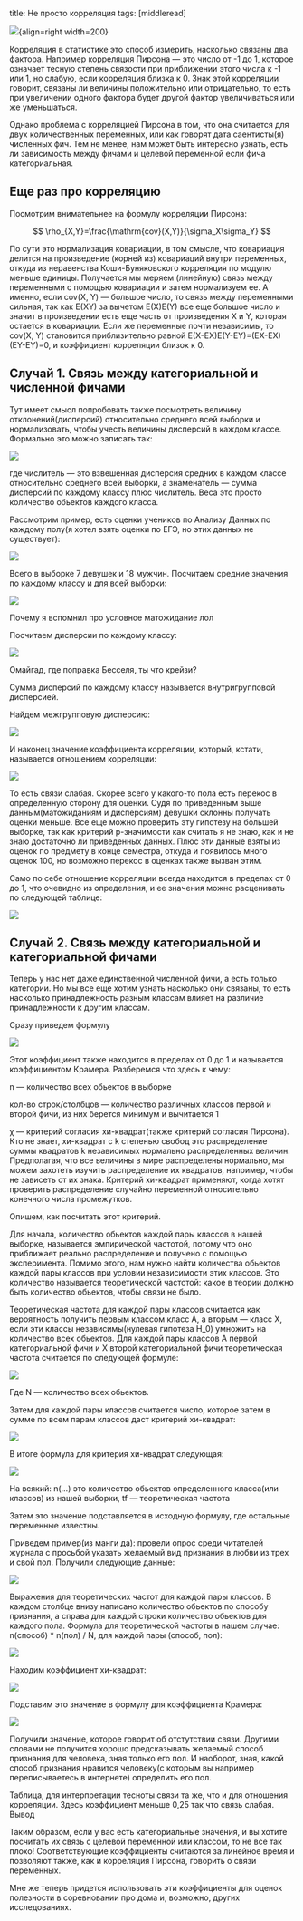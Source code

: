 title: Не просто корреляция
tags: [middleread]

![](/blog/static/img/DsEOHTmQEsQ.jpg){align=right width=200}

Корреляция в статистике это способ измерить, насколько связаны два фактора. Например корреляция Пирсона — это число от -1 до 1, которое означает тесную степень связости при приближении этого числа к -1 или 1, но слабую, если корреляция близка к 0. Знак этой корреляции говорит, связаны ли величины положительно или отрицательно, то есть при увеличении одного фактора будет другой фактор увеличиваться или же уменьшаться.

Однако проблема с корреляцией Пирсона в том, что она считается для двух количественных переменных, или как говорят дата саентисты(я) численных фич. Тем не менее, нам может быть интересно узнать, есть ли зависимость между фичами и целевой переменной если фича категориальная.

## Еще раз про корреляцию

Посмотрим внимательнее на формулу корреляции Пирсона:

$$
\rho_{X,Y}=\frac{\mathrm{cov}(X,Y)}{\sigma_X\sigma_Y}
$$

По сути это нормализация ковариации, в том смысле, что ковариация делится на произведение (корней из) ковариаций внутри переменных, откуда из неравенства Коши-Буняковского корреляция по модулю меньше единицы. Получается мы меряем (линейную) связь между переменными с помощью ковариации и затем нормализуем ее. А именно, если cov(X, Y) — большое число, то связь между переменными сильная, так как E(XY) за вычетом E(X)E(Y) все еще большое число и значит в произведении есть еще часть от произведения X и Y, которая остается в ковариации. Если же переменные почти независимы, то cov(X, Y) становится приблизительно равной E(X-EX)E(Y-EY)=(EX-EX)(EY-EY)=0, и коэффициент корреляции близок к 0.

## Случай 1. Связь между категориальной и численной фичами

Тут имеет смысл попробовать также посмотреть величину отклонений(дисперсий) относительно среднего всей выборки и нормализовать, чтобы учесть величины дисперсий в каждом классе. Формально это можно записать так:

![](/blog/static/img/4YI2pHy8WkY.jpg)

где числитель — это взвешенная дисперсия средних в каждом классе относительно среднего всей выборки, а знаменатель — сумма дисперсий по каждому классу плюс числитель. Веса это просто количество обьектов каждого класса.

Рассмотрим пример, есть оценки учеников по Анализу Данных по каждому полу(я хотел взять оценки по ЕГЭ, но этих данных не существует):

![](/blog/static/img/Afhp6Lm7ilQ.jpg)

Всего в выборке 7 девушек и 18 мужчин. Посчитаем средние значения по каждому классу и для всей выборки:

![](/blog/static/img/E5vVA_yMEDs.jpg)

Почему я вспомнил про условное матожидание лол

Посчитаем дисперсии по каждому классу:

![](/blog/static/img/HfagoPOlUWU.jpg)

Омайгад, где поправка Бесселя, ты что крейзи?

Сумма дисперсий по каждому классу называется внутригрупповой дисперсией.

Найдем межгрупповую дисперсию:

![](/blog/static/img/5ptGFiHweEE.jpg)

И наконец значение коэффициента корреляции, который, кстати, называется отношением корреляции:

![](/blog/static/img/BjyojGzbvwc.jpg)

То есть связи слабая. Скорее всего у какого-то пола есть перекос в определенную сторону для оценки. Судя по приведенным выше данным(матожиданиям и дисперсиям) девушки склонны получать оценки меньше. Все еще можно проверить эту гипотезу на большей выборке, так как критерий p-значимости как считать я не знаю, как и не знаю достаточно ли приведенных данных. Плюс эти данные взяты из оценок по предмету в конце семестра, откуда и появилось много оценок 100, но возможно перекос в оценках также вызван этим.

Само по себе отношение корреляции всегда находится в пределах от 0 до 1, что очевидно из определения, и ее значения можно расценивать по следующей таблице:

![](/blog/static/img/nsaWzpMFCYQ.jpg)

## Случай 2. Связь между категориальной и категориальной фичами

Теперь у нас нет даже единственной численной фичи, а есть только категории. Но мы все еще хотим узнать насколько они связаны, то есть насколько принадлежность разным классам влияет на различие принадлежности к другим классам.

Сразу приведем формулу

![](/blog/static/img/7IIfQU9bcQE.jpg)

Этот коэффициент также находится в пределах от 0 до 1 и называется коэффициентом Крамера. Разберемся что здесь к чему:

n — количество всех обьектов в выборке

кол-во строк/столбцов — количество различных классов первой и второй фичи, из них берется минимум и вычитается 1

χ — критерий согласия хи-квадрат(также критерий согласия Пирсона). Кто не знает, хи-квадрат с k степенью свобод это распределение суммы квадратов k независимых нормально распределенных величин. Предполагая, что все величины в мире распределены нормально, мы можем захотеть изучить распределение их квадратов, например, чтобы не зависеть от их знака. Критерий хи-квадрат применяют, когда хотят проверить распределение случайно переменной относительно конечного числа промежутков.

Опишем, как посчитать этот критерий.

Для начала, количество обьектов каждой пары классов в нашей выборке, называется эмпирической частотой, потому что оно приближает реально распределение и получено с помощью эксперимента.
Помимо этого, нам нужно найти количества обьектов каждой пары классов при условии независимости этих классов. Это количество называется теоретической частотой: какое в теории должно быть количество обьектов, чтобы связи не было.

Теоретическая частота для каждой пары классов считается как вероятность получить первым классом класс A, а вторым — класс X, если эти классы независимы(нулевая гипотеза H_0) умножить на количество всех обьектов. Для каждой пары классов A первой категориальной фичи и X второй категориальной фичи теоретическая частота считается по следующей формуле:

![](/blog/static/img/slKyLerjoHM.jpg)

Где N — количество всех обьектов.

Затем для каждой пары классов считается число, которое затем в сумме по всем парам классов даст критерий хи-квадрат:

![](/blog/static/img/tLEFgV96Yiw.jpg?size=557x67&quality=96&sign=462fd032d2b71c99bdee566de27f8297&type=album)

В итоге формула для критерия хи-квадрат следующая:

![](/blog/static/img/QqmSQutjX_s.jpg?size=483x91&quality=96&sign=873d6948483484da165287a25a38a809&type=album)

На всякий: n(…) это количество обьектов определенного класса(или классов) из нашей выборки, tf — теоретическая частота

Затем это значение подставляется в исходную формулу, где остальные переменные известны.

Приведем пример(из манги да): провели опрос среди читателей журнала с просьбой указать желаемый вид признания в любви из трех и свой пол. Получили следующие данные:

![](/blog/static/img/YJUFPC0mLGY.jpg?size=807x231&quality=96&sign=464d1ee30584bd2a86ae206a0cc0a196&type=album)

Выражения для теоретических частот для каждой пары классов. В каждом столбце внизу написано количество обьектов по способу признания, а справа для каждой строки количество обьектов для каждого пола.
Формула для теоретической частоты в нашем случае: n(способ) * n(пол) / N, для каждой пары (способ, пол):

![](/blog/static/img/lx1ADZfccP8.jpg?size=807x312&quality=96&sign=0fc2572e7e8cb20bb98fc86b83f06b2f&type=album)

Находим коэффициент хи-квадрат:

![](/blog/static/img/ZlCHKeq-k6A.jpg?size=807x410&quality=96&sign=07eb2db149ee0761f3335798d691aec8&type=album)

Подставим это значение в формулу для коэффициента Крамера:

![](/blog/static/img/bNX8UHcPQkY.jpg)

Получили значение, которое говорит об отстутствии связи. Другими словами не получится хорошо предсказывать желаемый способ признания для человека, зная только его пол. И наоборот, зная, какой способ признания нравится человеку(с которым вы например переписываетесь в интернете) определить его пол.

Таблица, для интерпретации тесноты связи та же, что и для отношения корреляции. Здесь коэффициент меньше 0,25 так что связь слабая.
Вывод

Таким образом, если у вас есть категориальные значения, и вы хотите посчитать их связь с целевой переменной или классом, то не все так плохо! Соответствующие коэффициенты считаются за линейное время и позволяют также, как и корреляция Пирсона, говорить о связи переменных.

Мне же теперь придется использовать эти коэффициенты для оценок полезности в соревновании про дома и, возможно, других исследованиях.
